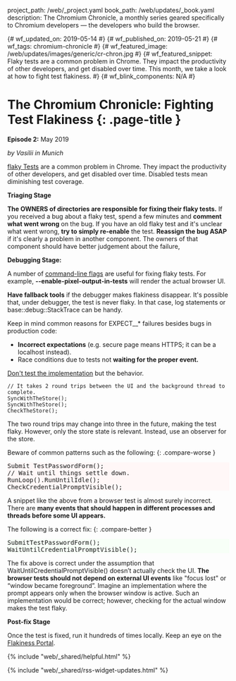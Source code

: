 project_path: /web/_project.yaml
book_path: /web/updates/_book.yaml
description: The Chromium Chronicle, a monthly series geared specifically to Chromium developers — the developers who build the browser.

{# wf_updated_on: 2019-05-14 #}
{# wf_published_on: 2019-05-21 #}
{# wf_tags: chromium-chronicle #}
{# wf_featured_image: /web/updates/images/generic/cr-chron.jpg #}
{# wf_featured_snippet: Flaky tests are a common problem in Chrome. They impact the productivity of other developers, and get disabled over time. This month, we take a look at how to fight test flakiness. #}
{# wf_blink_components: N/A #}

<style>
  body:not(.devsite-dark-code) pre.prettyprint.cc-bad {
    background-color: #fff7f7;
  }
  body:not(.devsite-dark-code) pre.prettyprint.cc-good {
    background-color: #f7fff7;
  }
</style>

# The Chromium Chronicle: Fighting Test Flakiness {: .page-title }

**Episode 2:** May 2019

*by Vasilii in Munich*

[flaky Tests][flaky-tests-context] are a common problem in Chrome. They
impact the productivity of other developers, and get disabled over time.
Disabled tests mean diminishing test coverage.

**Triaging Stage**

**The OWNERS of directories are responsible for fixing their flaky tests.**
If you received a bug about a flaky test, spend a few minutes and
**comment what went wrong** on the bug. If you have an old flaky test and
it's unclear what went wrong, **try to simply re-enable** the test.
**Reassign the bug ASAP** if it's clearly a problem in another component.
The owners of that component should have better judgement about the failure,

**Debugging Stage:**

A number of [command-line flags][useful-command-lines] are useful for
fixing flaky tests. For example, **--enable-pixel-output-in-tests**
will render the actual browser UI.

**Have fallback tools** if the debugger makes flakiness disappear. It's
possible that, under debugger, the test is never flaky. In that case, log
statements or base::debug::StackTrace can be handy.

Keep in mind common reasons for EXPECT__* failures besides bugs in production
code:

* **Incorrect expectations** (e.g. secure page means HTTPS; it can be a localhost instead).
* Race conditions due to tests not **waiting for the proper event.**

[Don't test the implementation][not-implementation] but the behavior.

```
// It takes 2 round trips between the UI and the background thread to complete.
SyncWithTheStore();
SyncWithTheStore();
CheckTheStore();
```
The two round trips may change into three in the future, making the test flaky.
However, only the store state is relevant. Instead, use an observer for the
store.

Beware of common patterns such as the following:
{: .compare-worse }

<pre class="prettyprint cc-bad lang-cpp">
Submit TestPasswordForm();
// Wait until things settle down.
RunLoop().RunUntilIdle();
CheckCredentialPromptVisible();
</pre>

A snippet like the above from a browser test is almost surely incorrect.
There are <b>many events that should happen in different processes and
threads before some UI appears.</b>

The following is a correct fix:
{: .compare-better }

<pre class="prettyprint cc-good lang-cpp">
SubmitTestPasswordForm();
WaitUntilCredentialPromptVisible();
</pre>

The fix above is correct under the assumption that
WaitUntilCredentialPromptVisible() doesn’t actually check the UI.
**The browser tests should not depend on external UI events** like "focus lost"
or “window became foreground”. Imagine an implementation where the prompt
appears only when the browser window is active. Such an implementation
would be correct; however, checking for the actual window makes the test flaky.

**Post-fix Stage**

Once the test is fixed, run it hundreds of times locally. Keep an eye on the
[Flakiness Portal][flakiness-portal].


{% include "web/_shared/helpful.html" %}

{% include "web/_shared/rss-widget-updates.html" %}

[flaky-tests-context]: https://www.chromium.org/developers/tree-sheriffs/sheriff-details-chromium/handling-a-failing-test
[useful-command-lines]: https://www.chromium.org/developers/testing/browser-tests
[not-implementation]: https://testing.googleblog.com/2013/08/testing-on-toilet-test-behavior-not.html
[flakiness-portal]: https://analysis.chromium.org/p/chromium/flake-portal
